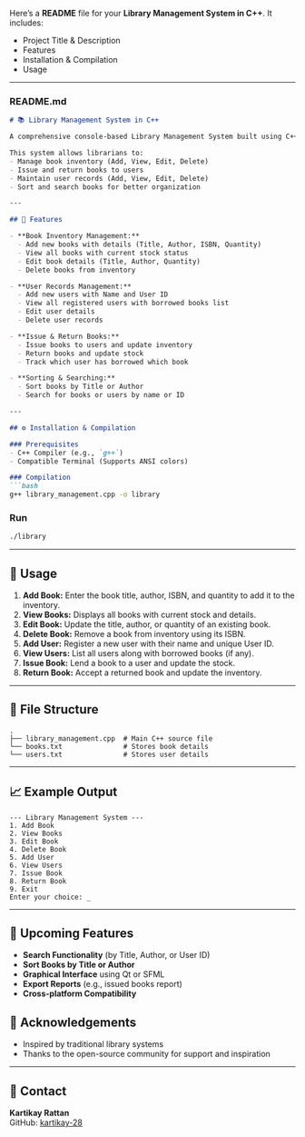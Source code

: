 Here’s a **README** file for your **Library Management System in C++**. It includes:  
- Project Title & Description  
- Features  
- Installation & Compilation  
- Usage  


---

### **README.md**  

```markdown
# 📚 Library Management System in C++

A comprehensive console-based Library Management System built using C++ to efficiently manage book inventory, user records, and borrowing activities.  

This system allows librarians to:  
- Manage book inventory (Add, View, Edit, Delete)  
- Issue and return books to users  
- Maintain user records (Add, View, Edit, Delete)  
- Sort and search books for better organization  

---

## 🎯 Features

- **Book Inventory Management:**  
  - Add new books with details (Title, Author, ISBN, Quantity)  
  - View all books with current stock status  
  - Edit book details (Title, Author, Quantity)  
  - Delete books from inventory  

- **User Records Management:**  
  - Add new users with Name and User ID  
  - View all registered users with borrowed books list  
  - Edit user details  
  - Delete user records  

- **Issue & Return Books:**  
  - Issue books to users and update inventory  
  - Return books and update stock  
  - Track which user has borrowed which book  

- **Sorting & Searching:**  
  - Sort books by Title or Author  
  - Search for books or users by name or ID  

---

## ⚙️ Installation & Compilation

### Prerequisites
- C++ Compiler (e.g., `g++`)  
- Compatible Terminal (Supports ANSI colors)  

### Compilation
```bash
g++ library_management.cpp -o library
```

### Run
```bash
./library
```

---

## 🚀 Usage

1. **Add Book:** Enter the book title, author, ISBN, and quantity to add it to the inventory.  
2. **View Books:** Displays all books with current stock and details.  
3. **Edit Book:** Update the title, author, or quantity of an existing book.  
4. **Delete Book:** Remove a book from inventory using its ISBN.  
5. **Add User:** Register a new user with their name and unique User ID.  
6. **View Users:** List all users along with borrowed books (if any).  
7. **Issue Book:** Lend a book to a user and update the stock.  
8. **Return Book:** Accept a returned book and update the inventory.  

---

## 📂 File Structure

```
.
├── library_management.cpp  # Main C++ source file
└── books.txt               # Stores book details
└── users.txt               # Stores user details
```

---

## 📈 Example Output

```
--- Library Management System ---
1. Add Book
2. View Books
3. Edit Book
4. Delete Book
5. Add User
6. View Users
7. Issue Book
8. Return Book
9. Exit
Enter your choice: _
```

---

## 🌟 Upcoming Features
- **Search Functionality** (by Title, Author, or User ID)  
- **Sort Books by Title or Author**  
- **Graphical Interface** using Qt or SFML  
- **Export Reports** (e.g., issued books report)  
- **Cross-platform Compatibility**  


## 🙏 Acknowledgements

- Inspired by traditional library systems  
- Thanks to the open-source community for support and inspiration  

---

## 📧 Contact

**Kartikay Rattan**  
GitHub: [kartikay-28](https://github.com/kartikay-28)  
```
